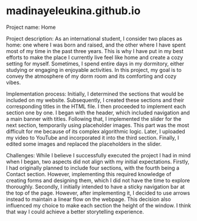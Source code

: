 # madinayeleukina.github.io

Project name: 
Home

Project description: 
As an international student, I consider two places as home: one where I was born and raised, and the other where I have spent most of my time in the past three years. This is why I have put in my best efforts to make the place I currently live feel like home and create a cozy setting for myself. Sometimes, I spend entire days in my dormitory, either studying or engaging in enjoyable activities. In this project, my goal is to convey the atmosphere of my dorm room and its comforting and cozy vibes.

Implementation process: 
Initially, I determined the sections that would be included on my website. Subsequently, I created these sections and their corresponding titles in the HTML file. I then proceeded to implement each section one by one. I began with the header, which included navigation and a main banner with titles. Following that, I implemented the slider for the next section, temporarily using placeholder images. This part was the most difficult for me because of its complex algorithmic logic. Later, I uploaded my video to YouTube and incorporated it into the third section. Finally, I edited some images and replaced the placeholders in the slider.

Challenges: 
While I believe I successfully executed the project I had in mind when I began, two aspects did not align with my initial expectations. Firstly, I had originally planned to include four sections, with the fourth being a Contact section. However, implementing this required knowledge of creating forms and designing them, which I did not have the time to explore thoroughly. Secondly, I initially intended to have a sticky navigation bar at the top of the page. However, after implementing it, I decided to use arrows instead to maintain a linear flow on the webpage. This decision also influenced my choice to make each section the height of the window. I think that way I could achieve a better storytelling experience.

